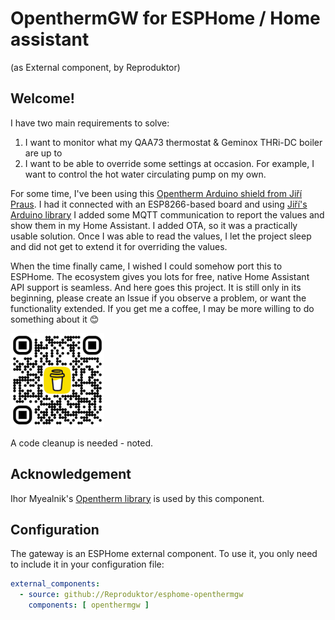 # OpenthermGW for ESPHome / Home assistant
 
(as External component, by Reproduktor)

## Welcome!

I have two main requirements to solve:
1. I want to monitor what my QAA73 thermostat & Geminox THRi-DC boiler are up to
2. I want to be able to override some settings at occasion. For example, I want to control the hot water circulating pump on my own.


For some time, I've been using this [Opentherm Arduino shield from Jiří Praus](https://www.tindie.com/products/jiripraus/opentherm-gateway-arduino-shield/). I had it connected with an ESP8266-based board and using [Jiří's Arduino library](https://github.com/jpraus/arduino-opentherm) I added some MQTT communication to report the values and show them in my Home Assistant. I added OTA, so it was a practically usable solution. Once I was able to read the values, I let the project sleep and did not get to extend it for overriding the values.

When the time finally came, I wished I could somehow port this to ESPHome. The ecosystem gives you lots for free, native Home Assistant API support is seamless. And here goes this project. It is still only in its beginning, please create an Issue if you observe a problem, or want the functionality extended. If you get me a coffee, I may be more willing to do something about it 😊

[<img src="assorted/bmc_qr.png" width="150" height="150">](https://www.buymeacoffee.com/reproduktor)

A code cleanup is needed - noted.

## Acknowledgement
Ihor Myealnik's [Opentherm library](https://github.com/ihormelnyk/opentherm_library) is used by this component.

## Configuration
The gateway is an ESPHome external component. To use it, you only need to include it in your configuration file:

```yaml
external_components:
  - source: github://Reproduktor/esphome-openthermgw
    components: [ openthermgw ]
```
